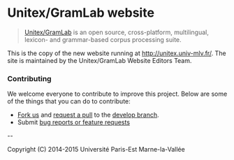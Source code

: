 # Unitex/GramLab website

> [Unitex/GramLab][unitex] is an open source, cross-platform, multilingual, lexicon- and grammar-based corpus processing suite.

This is the copy of the new website running at http://unitex.univ-mlv.fr/. The site is maintained by the Unitex/GramLab Website Editors Team.

### Contributing

We welcome everyone to contribute to improve this project. Below are some of the
things that you can do to contribute:

-  [Fork us](https://github.com/UnitexGramLab/unitex-website/fork) and [request a pull](https://github.com/UnitexGramLab/unitex-website/pulls) to the [develop branch](https://github.com/UnitexGramLab/unitex-website/tree/develop).
-  Submit [bug reports or feature requests](https://github.com/UnitexGramLab/unitex-website/issues)

--

Copyright (C) 2014-2015 Université Paris-Est Marne-la-Vallée

[unitex]: http://unitexgramlab.org
